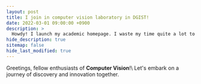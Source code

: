 ```yaml
---
layout: post
title: I join in computer vision laboratory in DGIST!
date: 2022-03-01 09:00:00 +0900
description: >
  Howdy! I launch my academic homepage. I waste my time quite a lot to learn how Jekyll+HTML is working...
hide_description: true
sitemap: false
hide_last_modified: true
---
```


Greetings, fellow enthusiasts of __Computer Vision__!\\
Let's embark on a journey of discovery and innovation together. 
